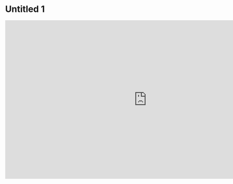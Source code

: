 # Untitled 1
<iframe width="907" height="510" src="https://www.youtube.com/embed/ZlCYzOf3oRM" title="YouTube video player" frameborder="0" allow="accelerometer; autoplay; clipboard-write; encrypted-media; gyroscope; picture-in-picture" allowfullscreen></iframe>
